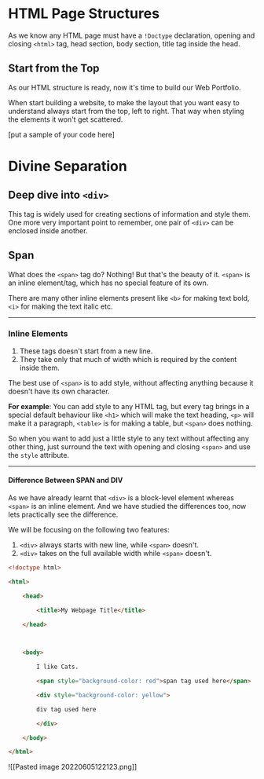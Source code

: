 # HTML Page Structures
As we know any HTML page must have a `!Doctype` declaration, opening and closing `<html>` tag, head section, body section, title tag inside the head.

## Start from the Top
As our HTML structure is ready, now it's time to build our Web Portfolio.

When start building a website, to make the layout that you want easy to understand always start from the top, left to right. That way when styling the elements it won't get scattered.

[put a sample of your code here]



# Divine Separation
## Deep dive into `<div>`
This tag is widely used for creating sections of information and style them. One more very important point to remember, one pair of `<div>` can be enclosed inside another.

## Span
What does the `<span>` tag do? Nothing! But that's the beauty of it. `<span>` is an inline element/tag, which has no special feature of its own. 

There are many other inline elements present like `<b>` for making text bold, `<i>` for making the text italic etc.

---
### Inline Elements
1. These tags doesn't start from a new line.
2. They take only that much of width which is required by the content inside them.

The best use of `<span>` is to add style, without affecting anything because it doesn't have its own character.

**For example**: You can add style to any HTML tag, but every tag brings in a special default behaviour like `<h1>` which will make the text heading, `<p>` will make it a paragraph, `<table>` is for making a table, but `<span>` does nothing.

So when you want to add just a little style to any text without affecting any other thing, just surround the text with opening and closing `<span>` and use the `style` attribute.

---
#### Difference Between SPAN and DIV
As we have already learnt that `<div>` is a block-level element whereas `<span>` is an inline element. And we have studied the differences too, now lets practically see the difference.

We will be focusing on the following two features:
1. `<div>` always starts with new line, while `<span>` doesn't.
2. `<div>` takes on the full available width while `<span>` doesn't.

```html
<!doctype html>

<html>

    <head>

        <title>My Webpage Title</title>

    </head>

  

    <body>

        I like Cats.

        <span style="background-color: red">span tag used here</span>

        <div style="background-color: yellow">

        div tag used here

        </div>

    </body>

</html>
```

![[Pasted image 20220605122123.png]]